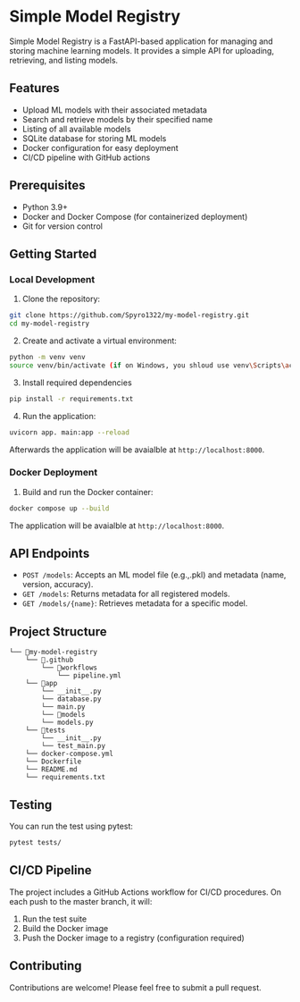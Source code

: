 #   Simple Model Registry

Simple Model Registry is a FastAPI-based application for managing and storing machine learning models. It provides a simple API for uploading, retrieving, and listing models.

##  Features

-   Upload ML models with their associated metadata
-   Search and retrieve models by their specified name
-   Listing of all available models
-   SQLite database for storing ML models
-   Docker configuration for easy deployment
-   CI/CD pipeline with GitHub actions

##  Prerequisites

-   Python 3.9+
-   Docker and Docker Compose (for containerized deployment)
-   Git for version control

##  Getting Started

### Local Development

1.  Clone the repository:
```bash
git clone https://github.com/Spyro1322/my-model-registry.git
cd my-model-registry
```

2.  Create and activate a virtual environment:
```bash
python -m venv venv
source venv/bin/activate (if on Windows, you shloud use venv\Scripts\activate)
```

3.  Install required dependencies
```bash
pip install -r requirements.txt
```

4.  Run the application:
```bash
uvicorn app. main:app --reload
```
Afterwards the application will be avaialble at `http://localhost:8000`.

### Docker Deployment

1.  Build and run the Docker container:
```bash
docker compose up --build
```
The application will be avaialble at `http://localhost:8000`.

##  API Endpoints

-   `POST /models`: Accepts an ML model file (e.g.,.pkl) and metadata (name, version, accuracy).
-   `GET /models`:  Returns metadata for all registered models.
-   `GET /models/{name}`:   Retrieves metadata for a specific model.

##  Project Structure

```
└── 📁my-model-registry
    └── 📁.github
        └── 📁workflows
            └── pipeline.yml
    └── 📁app
        └── __init__.py
        └── database.py
        └── main.py
        └── 📁models
        └── models.py
    └── 📁tests
        └── __init__.py
        └── test_main.py
    └── docker-compose.yml
    └── Dockerfile
    └── README.md
    └── requirements.txt
```

##  Testing

You can run the test using pytest:
```bash
pytest tests/
```

##  CI/CD Pipeline

The project includes a GitHub Actions workflow for CI/CD procedures. On each push to the master branch, it will:

1.  Run the test suite
2.  Build the Docker image
3.  Push the Docker image to a registry (configuration required)

## Contributing

Contributions are welcome! Please feel free to submit a pull request.



